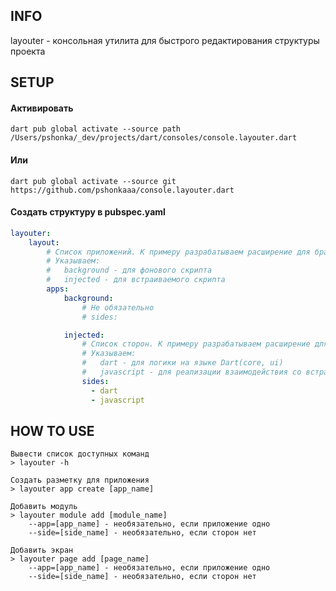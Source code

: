 ## INFO

layouter - консольная утилита для быстрого редактирования структуры проекта

## SETUP

#### Активировать

    dart pub global activate --source path /Users/pshonka/_dev/projects/dart/consoles/console.layouter.dart

#### Или
    
    dart pub global activate --source git https://github.com/pshonkaaa/console.layouter.dart


#### Создать структуру в pubspec.yaml

```yaml
layouter:
    layout:
        # Список приложений. К примеру разрабатываем расширение для браузера.
        # Указываем:
        #   background - для фонового скрипта 
        #   injected - для встраиваемого скрипта
        apps:
            background:
                # Не обязательно
                # sides:

            injected:
                # Список сторон. К примеру разрабатываем расширение для браузера.
                # Указываем:
                #   dart - для логики на языке Dart(core, ui)
                #   javascript - для реализации взаимодействия со встраиваемой страницей
                sides:
                  - dart
                  - javascript
```


## HOW TO USE

    Вывести список доступных команд
    > layouter -h

    Создать разметку для приложения
    > layouter app create [app_name]

    Добавить модуль
    > layouter module add [module_name] 
        --app=[app_name] - необязательно, если приложение одно
        --side=[side_name] - необязательно, если сторон нет

    Добавить экран
    > layouter page add [page_name] 
        --app=[app_name] - необязательно, если приложение одно
        --side=[side_name] - необязательно, если сторон нет